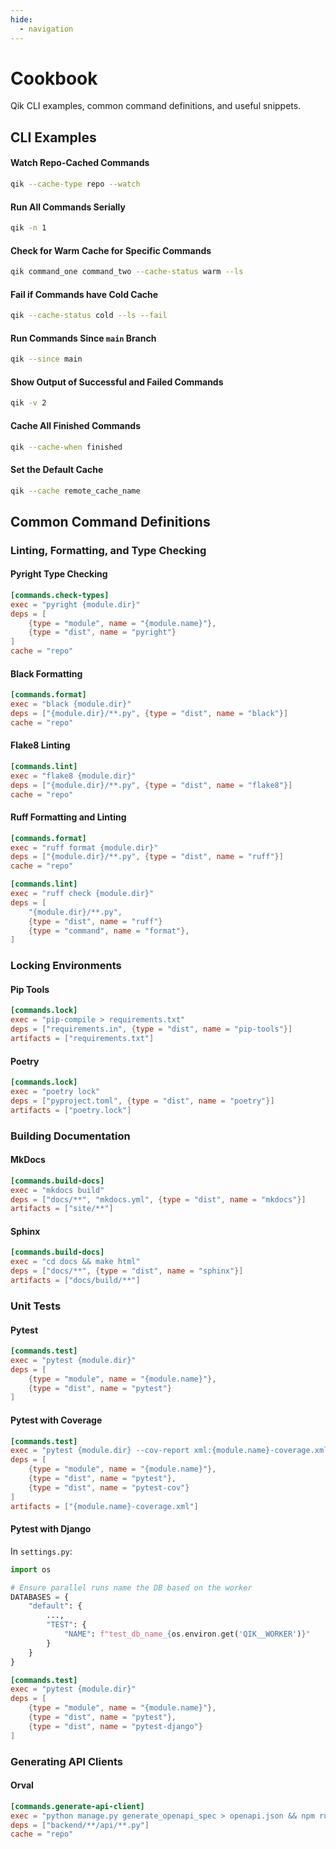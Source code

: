 ```yaml
---
hide:
  - navigation
---
```


# Cookbook

Qik CLI examples, common command definitions, and useful snippets.

## CLI Examples

#### Watch Repo-Cached Commands

```bash
qik --cache-type repo --watch
```

#### Run All Commands Serially

```bash
qik -n 1
```

#### Check for Warm Cache for Specific Commands

```bash
qik command_one command_two --cache-status warm --ls
```

#### Fail if Commands have Cold Cache

```bash
qik --cache-status cold --ls --fail
```

#### Run Commands Since `main` Branch

```bash
qik --since main
```

#### Show Output of Successful and Failed Commands

```bash
qik -v 2
```

#### Cache All Finished Commands

```bash
qik --cache-when finished
```

#### Set the Default Cache

```bash
qik --cache remote_cache_name
```

## Common Command Definitions

### Linting, Formatting, and Type Checking

#### Pyright Type Checking

```toml
[commands.check-types]
exec = "pyright {module.dir}"
deps = [
    {type = "module", name = "{module.name}"},
    {type = "dist", name = "pyright"}
]
cache = "repo"
```

#### Black Formatting

```toml
[commands.format]
exec = "black {module.dir}"
deps = ["{module.dir}/**.py", {type = "dist", name = "black"}]
cache = "repo"
```

#### Flake8 Linting

```toml
[commands.lint]
exec = "flake8 {module.dir}"
deps = ["{module.dir}/**.py", {type = "dist", name = "flake8"}]
cache = "repo"
```

#### Ruff Formatting and Linting

```toml
[commands.format]
exec = "ruff format {module.dir}"
deps = ["{module.dir}/**.py", {type = "dist", name = "ruff"}]
cache = "repo"

[commands.lint]
exec = "ruff check {module.dir}"
deps = [
    "{module.dir}/**.py",
    {type = "dist", name = "ruff"}
    {type = "command", name = "format"},
]
```

### Locking Environments

#### Pip Tools

```toml
[commands.lock]
exec = "pip-compile > requirements.txt"
deps = ["requirements.in", {type = "dist", name = "pip-tools"}]
artifacts = ["requirements.txt"]
```

#### Poetry

```toml
[commands.lock]
exec = "poetry lock"
deps = ["pyproject.toml", {type = "dist", name = "poetry"}]
artifacts = ["poetry.lock"]
```

### Building Documentation

#### MkDocs

```toml
[commands.build-docs]
exec = "mkdocs build"
deps = ["docs/**", "mkdocs.yml", {type = "dist", name = "mkdocs"}]
artifacts = ["site/**"]
```

#### Sphinx

```toml
[commands.build-docs]
exec = "cd docs && make html"
deps = ["docs/**", {type = "dist", name = "sphinx"}]
artifacts = ["docs/build/**"]
```

### Unit Tests

#### Pytest

```toml
[commands.test]
exec = "pytest {module.dir}"
deps = [
    {type = "module", name = "{module.name}"},
    {type = "dist", name = "pytest"}
]
```

#### Pytest with Coverage

```toml
[commands.test]
exec = "pytest {module.dir} --cov-report xml:{module.name}-coverage.xml"
deps = [
    {type = "module", name = "{module.name}"},
    {type = "dist", name = "pytest"},
    {type = "dist", name = "pytest-cov"}
]
artifacts = ["{module.name}-coverage.xml"]
```

#### Pytest with Django

In `settings.py`:

```python
import os

# Ensure parallel runs name the DB based on the worker
DATABASES = {
    "default": {
        ...,
        "TEST": {
            "NAME": f"test_db_name_{os.environ.get('QIK__WORKER')}"
        }
    }
}
```

```toml
[commands.test]
exec = "pytest {module.dir}"
deps = [
    {type = "module", name = "{module.name}"},
    {type = "dist", name = "pytest"},
    {type = "dist", name = "pytest-django"}
]
```

### Generating API Clients

#### Orval

```toml
[commands.generate-api-client]
exec = "python manage.py generate_openapi_spec > openapi.json && npm run orval"
deps = ["backend/**/api/**.py"]
cache = "repo"
```
